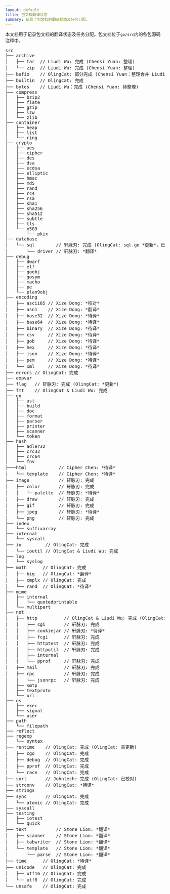 ```yaml
---
layout: default
title: 包文档翻译状态
summary: 记录了包文档的翻译状态及任务分配。
---
```


本文档用于记录包文档的翻译状态及任务分配。包文档位于`go/src`内的各包源码注释中。

<pre>
src
├── archive
│   ├── tar  // Liudi Wu: 完成 (Chensi Yuan: 整理)
│   └── zip  // Liudi Wu: 完成 (Chensi Yuan: 整理)
├── bufio    // OlingCat: 部分完成 (Chensi Yuan：整理合并 Liudi Wu 翻译)
├── builtin  // OlingCat: 完成
├── bytes    // Liudi Wu：完成 (Chensi Yuan: 待整理)
├── compress
│   ├── bzip2
│   ├── flate
│   ├── gzip
│   ├── lzw
│   └── zlib
├── container
│   ├── heap
│   ├── list
│   └── ring
├── crypto
│   ├── aes
│   ├── cipher
│   ├── des
│   ├── dsa
│   ├── ecdsa
│   ├── elliptic
│   ├── hmac
│   ├── md5
│   ├── rand
│   ├── rc4
│   ├── rsa
│   ├── sha1
│   ├── sha256
│   ├── sha512
│   ├── subtle
│   ├── tls
│   └── x509
│       └── pkix
├── database
│   └── sql        // 轩脉刃: 完成 (OlingCat: sql.go *更新*，已标出TODO.)
│       └── driver // 轩脉刃: *翻译*
├── debug
│   ├── dwarf
│   ├── elf
│   ├── goobj
│   ├── gosym
│   ├── macho
│   ├── pe
│   └── plan9obj
├── encoding
│   ├── ascii85 // Xize Dong: *校对*
│   ├── asn1    // Xize Dong: *翻译*
│   ├── base32  // Xize Dong: *待译*
│   ├── base64  // Xize Dong: *待译*
│   ├── binary  // Xize Dong: *待译*
│   ├── csv     // Xize Dong: *待译*
│   ├── gob     // Xize Dong: *待译*
│   ├── hex     // Xize Dong: *待译*
│   ├── json    // Xize Dong: *待译*
│   ├── pem     // Xize Dong: *待译*
│   └── xml     // Xize Dong: *待译*
├── errors // OlingCat: 完成
├── expvar
├── flag   // 轩脉刃: 完成 (OlingCat: *更新*)
├── fmt    // OlingCat & Liudi Wu: 完成
├── go
│   ├── ast
│   ├── build
│   ├── doc
│   ├── format
│   ├── parser
│   ├── printer
│   ├── scanner
│   └── token
├── hash
│   ├── adler32
│   ├── crc32
│   ├── crc64
│   └── fnv
├───html            // Cipher Chen: *待译*
│   └── template    // Cipher Chen: *待译*
├── image           // 轩脉刃: 完成
│   ├── color       // 轩脉刃: 完成
│   │   └─ palette  // 轩脉刃: *待译*
│   ├── draw        // 轩脉刃: 完成
│   ├── gif         // 轩脉刃: 完成
│   ├── jpeg        // 轩脉刃: *待译*
│   └── png         // 轩脉刃: 完成
├── index
│   └── suffixarray
├── internal
│   └── syscall
├── io         // OlingCat: 完成
│   └── ioutil // OlingCat & Liudi Wu: 完成
├── log
│   └── syslog
├── math      // OlingCat: 完成
│   ├── big   // OlingCat: *翻译*
│   ├── cmplx // OlingCat: 完成
│   └── rand  // OlingCat: *待译*
├── mime
│   ├── internal
│   │   └── quotedprintable
│   └── multipart
├── net
│   ├── http          // OlingCat & Liudi Wu: 完成 (OlingCat: 需整理)
│   │   ├── cgi       // 轩脉刃: 完成
│   │   ├── cookiejar // 轩脉刃: *待译*
│   │   ├── fcgi      // 轩脉刃: 完成
│   │   ├── httptest  // 轩脉刃: 完成
│   │   ├── httputil  // 轩脉刃: 完成
│   │   ├── internal
│   │   └── pprof     // 轩脉刃: 完成
│   ├── mail          // 轩脉刃: 完成
│   ├── rpc           // 轩脉刃: 完成
│   │   └── jsonrpc   // 轩脉刃: 完成
│   ├── smtp
│   ├── textproto
│   └── url
├── os
│   ├── exec
│   ├── signal
│   └── user
├── path
│   └── filepath
├── reflect
├── regexp
│   └── syntax
├── runtime    // OlingCat: 完成 (OlingCat: 需更新)
│   ├── cgo    // OlingCat: 完成
│   ├── debug  // OlingCat: 完成
│   ├── pprof  // OlingCat: 完成
│   └── race   // OlingCat: 完成
├── sort       // Johntech: 完成 (OlingCat: 已校对)
├── strconv    // OlingCat: *待译*
├── strings
├── sync       // OlingCat: 完成
│   └── atomic // OlingCat: 完成
├── syscall
├── testing
│   ├── iotest
│   └── quick
├── text           // Stone Lion: *翻译*
│   ├── scanner    // Stone Lion: *翻译*
│   ├── tabwriter  // Stone Lion: *翻译*
│   └── template   // Stone Lion: *翻译*
│       └── parse  // Stone Lion: *翻译*
├── time      // OlingCat: *待译*
├── unicode   // OlingCat: 完成
│   ├── utf16 // OlingCat: 完成
│   └── utf8  // OlingCat: 完成
└── unsafe    // OlingCat: 完成
</pre>
